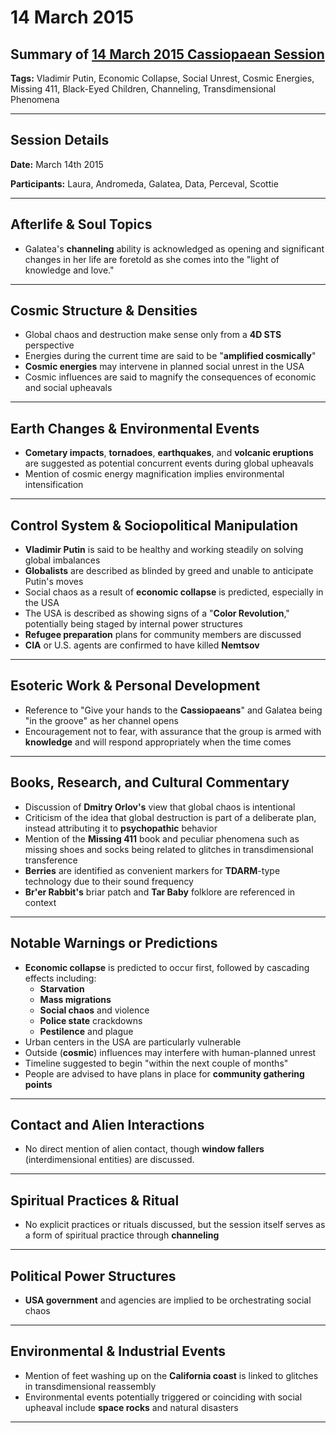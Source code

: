 # 14 March 2015

## Summary of [14 March 2015 Cassiopaean Session](https://cassiopaea.org/forum/threads/session-14-march-2015.37637/#post-560387)

**Tags:** Vladimir Putin, Economic Collapse, Social Unrest, Cosmic Energies, Missing 411, Black-Eyed Children, Channeling, Transdimensional Phenomena

---

## Session Details

**Date:** March 14th 2015

**Participants:** Laura, Andromeda, Galatea, Data, Perceval, Scottie

---

## Afterlife & Soul Topics

- Galatea's **channeling** ability is acknowledged as opening and significant changes in her life are foretold as she comes into the "light of knowledge and love."

---

## Cosmic Structure & Densities

- Global chaos and destruction make sense only from a **4D STS** perspective
- Energies during the current time are said to be "**amplified cosmically**"
- **Cosmic energies** may intervene in planned social unrest in the USA
- Cosmic influences are said to magnify the consequences of economic and social upheavals

---

## Earth Changes & Environmental Events

- **Cometary impacts**, **tornadoes**, **earthquakes**, and **volcanic eruptions** are suggested as potential concurrent events during global upheavals
- Mention of cosmic energy magnification implies environmental intensification

---

## Control System & Sociopolitical Manipulation

- **Vladimir Putin** is said to be healthy and working steadily on solving global imbalances
- **Globalists** are described as blinded by greed and unable to anticipate Putin's moves
- Social chaos as a result of **economic collapse** is predicted, especially in the USA
- The USA is described as showing signs of a "**Color Revolution**," potentially being staged by internal power structures
- **Refugee preparation** plans for community members are discussed
- **CIA** or U.S. agents are confirmed to have killed **Nemtsov**

---

## Esoteric Work & Personal Development

- Reference to "Give your hands to the **Cassiopaeans**" and Galatea being "in the groove" as her channel opens
- Encouragement not to fear, with assurance that the group is armed with **knowledge** and will respond appropriately when the time comes

---

## Books, Research, and Cultural Commentary

- Discussion of **Dmitry Orlov's** view that global chaos is intentional
- Criticism of the idea that global destruction is part of a deliberate plan, instead attributing it to **psychopathic** behavior
- Mention of the **Missing 411** book and peculiar phenomena such as missing shoes and socks being related to glitches in transdimensional transference
- **Berries** are identified as convenient markers for **TDARM**-type technology due to their sound frequency
- **Br'er Rabbit's** briar patch and **Tar Baby** folklore are referenced in context

---

## Notable Warnings or Predictions

- **Economic collapse** is predicted to occur first, followed by cascading effects including:
    - **Starvation**
    - **Mass migrations**
    - **Social chaos** and violence
    - **Police state** crackdowns
    - **Pestilence** and plague
- Urban centers in the USA are particularly vulnerable
- Outside (**cosmic**) influences may interfere with human-planned unrest
- Timeline suggested to begin "within the next couple of months"
- People are advised to have plans in place for **community gathering points**

---

## Contact and Alien Interactions

- No direct mention of alien contact, though **window fallers** (interdimensional entities) are discussed.

---

## Spiritual Practices & Ritual

- No explicit practices or rituals discussed, but the session itself serves as a form of spiritual practice through **channeling**

---

## Political Power Structures

- **USA government** and agencies are implied to be orchestrating social chaos

---

## Environmental & Industrial Events

- Mention of feet washing up on the **California coast** is linked to glitches in transdimensional reassembly
- Environmental events potentially triggered or coinciding with social upheaval include **space rocks** and natural disasters

---

